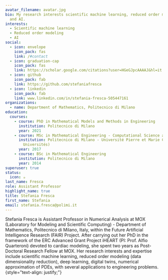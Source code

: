```yaml
---
avatar_filename: avatar.jpg
bio: My research interests scientific machine learning, reduced order modeling
  and AI.
interests:
  - Scientific machine learning
  - Reduced order modeling
  - AI
social:
  - icon: envelope
    icon_pack: fas
    link: /#contact
  - icon: graduation-cap
    icon_pack: fas
    link: https://scholar.google.com/citations?user=HGeGJpcAAAAJ&hl=it
  - icon: github
    icon_pack: fab
    link: https://github.com/stefaniafresca
  - icon: linkedin
    icon_pack: fab
    link: www.linkedin.com/in/stefania-fresca-505447161
organizations:
  - name: Department of Mathematics, Politecnico di Milano
education:
  courses:
    - course: PhD in Mathematical Models and Methods in Engineering
      institution: Politecnico di Milano
      year: 2021
    - course: MSc in Mathematical Engineering - Computational Science and Engineering
      institution: Politecnico di Milano - Université Pierre et Marie Curie (Sorbonne
        Universités)
      year: 2017
    - course: BSc in Mathematical Engineering
      institution: Politecnico di Milano
      year: 2014
superuser: true
status:
  icon: ☕️
last_name: Fresca
role: Assistant Professor
highlight_name: true
title: Stefania Fresca
first_name: Stefania
email: stefania.fresca@polimi.it
---
```

Stefania Fresca is Assistant Professor in Numerical Analysis at MOX (Laboratory for Modeling and Scientific Computing) - Department of Mathematics, Politecnico di Milano, Italy, within the Future Artificial Intelligence Research (FAIR) Project. After carrying out her PhD in the framework of the ERC Advanced Grant Project iHEART (PI: Prof. Alfio Quarteroni) devoted to cardiac modeling, she spent two years as Post-Doctoral Research Fellow at MOX. Her research interests and expertise include scientific machine learning, reduced order modeling (data dimensionality reduction), deep learning, digital twins, numerical approximation of PDEs, with several applications to engineering problems.
{style="text-align: justify;"}